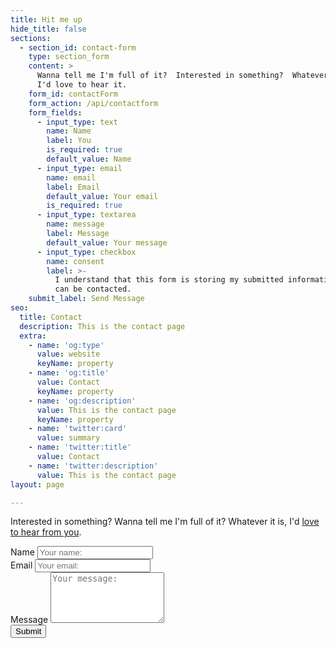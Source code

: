 ```yaml
---
title: Hit me up
hide_title: false
sections:
  - section_id: contact-form
    type: section_form
    content: >
      Wanna tell me I'm full of it?  Interested in something?  Whatever it is,
      I'd love to hear it.  
    form_id: contactForm
    form_action: /api/contactform
    form_fields:
      - input_type: text
        name: Name
        label: You
        is_required: true
        default_value: Name
      - input_type: email
        name: email
        label: Email
        default_value: Your email
        is_required: true
      - input_type: textarea
        name: message
        label: Message
        default_value: Your message
      - input_type: checkbox
        name: consent
        label: >-
          I understand that this form is storing my submitted information so I
          can be contacted.
    submit_label: Send Message
seo:
  title: Contact
  description: This is the contact page
  extra:
    - name: 'og:type'
      value: website
      keyName: property
    - name: 'og:title'
      value: Contact
      keyName: property
    - name: 'og:description'
      value: This is the contact page
      keyName: property
    - name: 'twitter:card'
      value: summary
    - name: 'twitter:title'
      value: Contact
    - name: 'twitter:description'
      value: This is the contact page
layout: page

---
```

Interested in something? Wanna tell me I'm full of it? Whatever it is, I'd [love to hear from you](mailto:dylan@saltyonsecurity.net).  

<form action="https://contact-dev.frontier.workers.dev/" method="post" class="form-horizontal ajax-form">
  <!-- Notifications -->
  <p class="msg-container text-center"></p>

  <div class="form-group">
      <label for="name">Name</label>
        <input type="text" class="form-control" name="name" id="name" placeholder="Your name:"/>
          </div>
          <div class="form-group">
            <label for="eml">Email</label>
            <input type="email" class="form-control validate validate_userEmail" name="eml" id="eml" placeholder="Your email:" />
          </div>
          <div class="form-group">
            <label for="message">Message</label>
            <textarea
              rows="5"
              class="form-control validate validate_msgText"
              name="message"
              id="message"
              placeholder="Your message:"
            ></textarea>
          </div>
          <div class="form-group">
            <button
              type="submit"
              class="btn btn-primary"
              data-btn-label="Submit"
              data-btn-label-processing="Processing.."
            >
              Submit
            </button>
          </div>
          <input
            type="text"
            class="input-honeypot"
            style="visibility:hidden;width:1px;height:1px;padding:0px;border:none;"
            name="eml2"
            value=""
          />
        </form>

        
  </div>
      <!-- /End Contact Form Col -->
    </div>
  </div>

  <script
    src="https://code.jquery.com/jquery-3.4.1.min.js"
    integrity="sha256-CSXorXvZcTkaix6Yvo6HppcZGetbYMGWSFlBw8HfCJo="
    crossorigin="anonymous"
  ></script>
  <script
    src="https://cdn.jsdelivr.net/npm/popper.js@1.16.0/dist/umd/popper.min.js"
    integrity="sha384-Q6E9RHvbIyZFJoft+2mJbHaEWldlvI9IOYy5n3zV9zzTtmI3UksdQRVvoxMfooAo"
    crossorigin="anonymous"
  ></script>
  <script
    src="https://stackpath.bootstrapcdn.com/bootstrap/4.4.1/js/bootstrap.min.js"
    integrity="sha384-wfSDF2E50Y2D1uUdj0O3uMBJnjuUD4Ih7YwaYd1iqfktj0Uod8GCExl3Og8ifwB6"
    crossorigin="anonymous"
  ></script>
  <script src="https://unpkg.com/axios/dist/axios.min.js"></script>
  <script> $(document).on("submit", "form.ajax-form", function(e) {
      e.preventDefault();
      var currentForm = $(this);
      $("[type=submit]", currentForm).attr("disabled", "disabled");
            $(".msg-container", currentForm)
        .html("")
        .attr("class", "msg-container text-center")
        .css("display", "hidden");
      // remove fields error classes
      currentForm.find(".is-invalid").removeClass("is-invalid");
      // add preloader
      $("[type=submit]", currentForm).html( $("[type=submit]", currentForm).data("btn-label-processing"));
      let formData = $(this) .serializeArray() .map( function(x) { this[x.name] = x.value; return this; }.bind({}) )[0];
      axios({
        method: $(this).attr("method"),
        url: $(this).attr("action"),
        data: formData
      })
        .then(function(response) {
          var hand = setTimeout(function() {
            // clear the form if form submitted successfully
            $(currentForm).trigger("reset");
            // show returned message
            $(".msg-container", currentForm)
              .addClass("alert alert-success")
              .html(response.data["message"])
              .css("display", "none");
            // enable submit button again
            var btnLabel = $("[type=submit]", currentForm).data("btn-label");
            $("[type=submit]", currentForm).removeAttr("disabled");
            $("[type=submit]", currentForm).html(btnLabel);
            clearTimeout(hand);
          }, 1000);
        })
        .catch(function(error) { $(".msg-container", currentForm)
            .addClass("alert alert-danger")
            .html(error.response.data["message"])
            .css("display", "block");
          var btnLabel = $("[type=submit]", currentForm).data("btn-label");
          $("[type=submit]", currentForm).removeAttr("disabled");
          $("[type=submit]", currentForm).html(btnLabel);
          console.log(error);
        });
      return false;
    });
  </script>